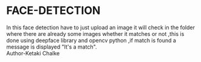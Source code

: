 # FACE-DETECTION
In this face detection have to just upload an image it will check in the folder where there are already some images whether it matches or not ,this is done using deepface library and opencv python ,if match is found a message is displayed "It's a match".
<br>
Author-Ketaki Chalke
